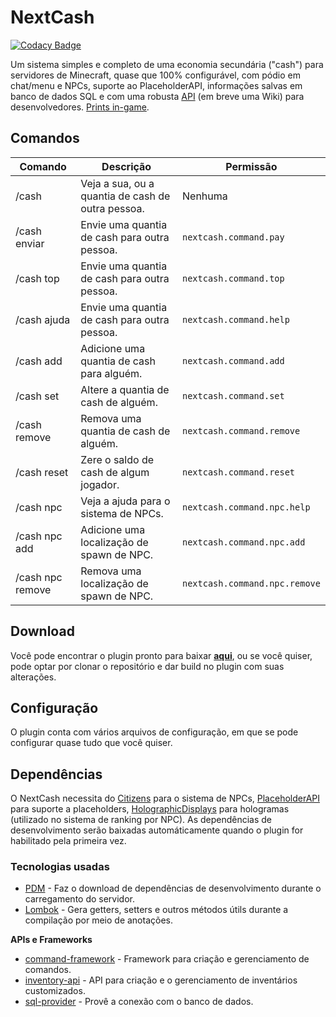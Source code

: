 # NextCash

[![Codacy Badge](https://api.codacy.com/project/badge/Grade/e514adb7e1414702b539e5c46018dc12)](https://app.codacy.com/gh/NextPlugins/NextCash?utm_source=github.com&utm_medium=referral&utm_content=NextPlugins/NextCash&utm_campaign=Badge_Grade)

Um sistema simples e completo de uma economia secundária ("cash") para servidores de Minecraft, quase que 100% configurável, com pódio em chat/menu e NPCs, suporte ao PlaceholderAPI, informações salvas em banco de dados SQL e com uma robusta [API](https://github.com/NextPlugins/NextCash/tree/main/src/main/java/com/nextplugins/cash/api) (em breve uma Wiki) para desenvolvedores. [Prints in-game](https://imgur.com/gallery/QAf28xj).

## Comandos
|Comando         |Descrição                      |Permissão                    |
|----------------|-------------------------------|-----------------------------|
|/cash           |Veja a sua, ou a quantia de cash de outra pessoa.|Nenhuma    |
|/cash enviar    |Envie uma quantia de cash para outra pessoa.|`nextcash.command.pay`|
|/cash top       |Envie uma quantia de cash para outra pessoa.|`nextcash.command.top`|
|/cash ajuda     |Envie uma quantia de cash para outra pessoa.|`nextcash.command.help`|
|/cash add       |Adicione uma quantia de cash para alguém.|`nextcash.command.add`|
|/cash set       |Altere a quantia de cash de alguém.|`nextcash.command.set`|
|/cash remove    |Remova uma quantia de cash de alguém.|`nextcash.command.remove`|
|/cash reset     |Zere o saldo de cash de algum jogador.|`nextcash.command.reset`|
|/cash npc       |Veja a ajuda para o sistema de NPCs.|`nextcash.command.npc.help`|
|/cash npc add   |Adicione uma localização de spawn de NPC.|`nextcash.command.npc.add`|
|/cash npc remove|Remova uma localização de spawn de NPC.|`nextcash.command.npc.remove`|

## Download

Você pode encontrar o plugin pronto para baixar [**aqui**](https://github.com/NextPlugins/NextCash/releases), ou se você quiser, pode optar por clonar o repositório e dar build no plugin com suas alterações.

## Configuração

O plugin conta com vários arquivos de configuração, em que se pode configurar quase tudo que você quiser.

## Dependências
O NextCash necessita do [Citizens](https://dev.bukkit.org/projects/citizens) para o sistema de NPCs, [PlaceholderAPI](https://www.spigotmc.org/resources/placeholderapi.6245/) para suporte a placeholders, [HolographicDisplays](https://dev.bukkit.org/projects/holographic-displays) para hologramas (utilizado no sistema de ranking por NPC). As dependências de desenvolvimento serão baixadas automáticamente quando o plugin for habilitado pela primeira vez.

### Tecnologias usadas
- [PDM](https://github.com/knightzmc/pdm) - Faz o download de dependências de desenvolvimento durante o carregamento do servidor.
- [Lombok](https://projectlombok.org/) - Gera getters, setters e outros métodos útils durante a compilação por meio de anotações.

**APIs e Frameworks**

- [command-framework](https://github.com/SaiintBrisson/command-framework) - Framework para criação e gerenciamento de comandos.
- [inventory-api](https://github.com/HenryFabio/inventory-api) - API para criação e o gerenciamento de inventários customizados.
- [sql-provider](https://github.com/henryfabio/sql-provider) - Provê a conexão com o banco de dados.
